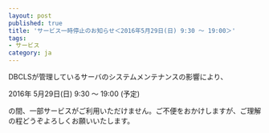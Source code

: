 ```yaml
---
layout: post
published: true
title: 'サービス一時停止のお知らせ＜2016年5月29日(日) 9:30 〜 19:00＞'
tags:
- サービス
category: ja
---
```

DBCLSが管理しているサーバのシステムメンテナンスの影響により、
 
2016年 5月29日(日) 9:30 ～ 19:00 (予定)
 
の間、一部サービスがご利用いただけません。ご不便をおかけしますが、ご理解の程どうぞよろしくお願いいたします。